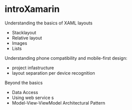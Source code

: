 # introXamarin

Understanding the basics of XAML layouts 
* Stacklayout 
* Relative layout 
* Images 
* Lists 

Understanding phone compatibility and mobile-first design: 
* project infastructure 
* layout separation per device recognition 

Beyond the basics 
* Data Access 
* Using web service s
* Model-View-ViewModel Architectural Pattern 

